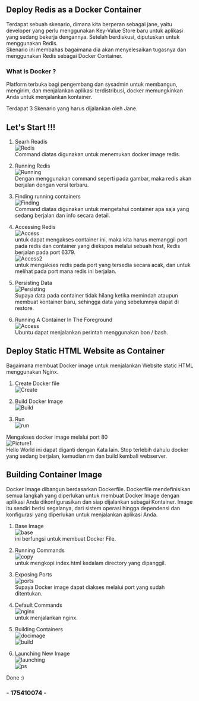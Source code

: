 ## Deploy Redis as a Docker Container  
Terdapat sebuah skenario, dimana kita berperan sebagai jane, yaitu developer yang perlu menggunakan Key-Value Store baru untuk aplikasi yang sedang bekerja dengannya. Setelah berdiskusi, diputuskan untuk menggunakan Redis.  
Skenario ini membahas bagaimana dia akan menyelesaikan tugasnya dan menggunakan Redis sebagai Docker Container.  

### What is Docker ?  
Platform terbuka bagi pengembang dan sysadmin untuk membangun, mengirim, dan menjalankan aplikasi terdistribusi, docker memungkinkan Anda untuk menjalankan kontainer.  

Terdapat 3 Skenario yang harus dijalankan oleh Jane.  


## Let's Start !!!  
1. Searh Readis    
![Redis](images/Search.jpg)  
Command diatas digunakan untuk menemukan docker image redis.  

2. Running Redis  
![Running](images/2.jpg)    
Dengan menggunakan command seperti pada gambar, maka redis akan berjalan dengan versi terbaru.  

3. Finding running containers    
![Finding](images/Finding.jpg)  
Command diatas digunakan untuk mengetahui container apa saja yang sedang berjalan dan info secara detail.  

4. Accessing Redis      
![Access](images/Access.jpg)  
untuk dapat mengakses container ini, maka kita harus memanggil port pada redis dan container yang diekspos melalui sebuah host, Redis berjalan pada port 6379.    
![Access2](images/Access2.jpg)      
untuk mengakses redis pada port yang tersedia secara acak, dan untuk melihat pada port mana redis ini berjalan.   

5. Persisting Data    
![Persisting](images/Persisting.jpg)  
Supaya data pada container tidak hilang ketika memindah ataupun membuat kontainer baru, sehingga data yang sebelumnya dapat di restore.  

6. Running A Container In The Foreground  
![Access](images/Ubuntu.jpg)    
Ubuntu dapat menjalankan perintah menggunakan bon / bash.  

## Deploy Static HTML Website as Container  
Bagaimana membuat Docker image untuk menjalankan Website static HTML menggunakan Nginx.  

1. Create Docker file  
![Create](images/file.jpg)    

2. Build Docker Image    
![Build](images/image.jpg)   

3. Run  
![run](images/run.jpg)  

Mengakses docker image melalui port 80    
![Picture1](images/Picture1.jpg)     
Hello World ini dapat diganti dengan Kata lain. Stop terlebih dahulu docker yang sedang berjalan, kemudian rm dan build kembali webserver.  

## Building Container Image  

Docker Image dibangun berdasarkan Dockerfile.   Dockerfile mendefinisikan semua langkah yang   diperlukan untuk membuat Docker Image dengan     aplikasi Anda dikonfigurasikan dan siap dijalankan sebagai Kontainer. Image itu sendiri berisi   segalanya, dari sistem operasi hingga dependensi   dan konfigurasi yang diperlukan untuk menjalankan   aplikasi Anda.    

1. Base Image  
![base](images/base.jpg)    
ini berfungsi untuk membuat Docker File.  

2. Running Commands    
![copy](images/copy.jpg)    
untuk mengkopi index.html kedalam directory yang dipanggil.  

3. Exposing Ports  
![ports](images/port.jpg)    
Supaya Docker image dapat diakses melalui port yang sudah ditentukan.  

4. Default Commands    
![nginx](images/n.jpg)    
untuk menjalankan nginx.  

5. Building Containers    
![docimage](images/d.jpg)    
![build](images/b.jpg)      

6. Launching New Image    
![launching](images/launching.jpg)  
![ps](images/ps.jpg)  



Done :)    

### - 175410074 -

